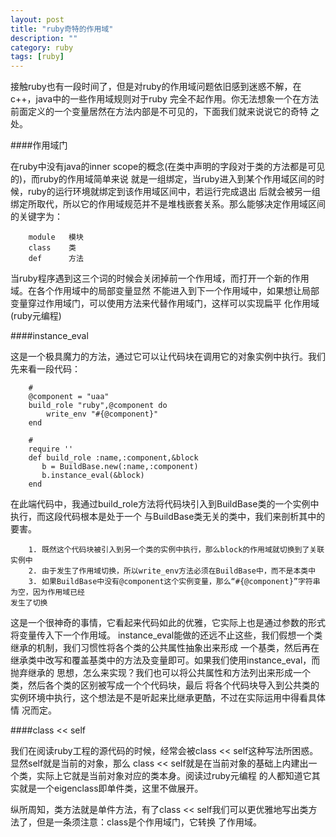 ```yaml
---
layout: post
title: "ruby奇特的作用域"
description: ""
category: ruby
tags: [ruby]
---
```


接触ruby也有一段时间了，但是对ruby的作用域问题依旧感到迷惑不解，在c++，java中的一些作用域规则对于ruby
完全不起作用。你无法想象一个在方法前面定义的一个变量居然在方法内部是不可见的，下面我们就来说说它的奇特
之处。

####作用域门

在ruby中没有java的inner scope的概念(在类中声明的字段对于类的方法都是可见的)，而ruby的作用域简单来说
就是一组绑定，当ruby进入到某个作用域区间的时候，ruby的运行环境就绑定到该作用域区间中，若运行完成退出
后就会被另一组绑定所取代，所以它的作用域规范并不是堆栈嵌套关系。那么能够决定作用域区间的关键字为：

        module   模块
        class    类
        def      方法
        
当ruby程序遇到这三个词的时候会关闭掉前一个作用域，而打开一个新的作用域。在各个作用域中的局部变量显然
不能进入到下一个作用域中，如果想让局部变量穿过作用域门，可以使用方法来代替作用域门，这样可以实现扁平
化作用域(ruby元编程)

####instance_eval

这是一个极具魔力的方法，通过它可以让代码块在调用它的对象实例中执行。我们先来看一段代码：

        #
        @component = "uaa"
        build_role "ruby",@component do
            write_env "#{@component}"
        end
        
        #
        require ''
        def build_role :name,:component,&block
           b = BuildBase.new(:name,:component)
           b.instance_eval(&block)
        end
        
在此端代码中，我通过build_role方法将代码块引入到BuildBase类的一个实例中执行，而这段代码根本是处于一个
与BuildBase类无关的类中，我们来剖析其中的要害。

        1. 既然这个代码块被引入到另一个类的实例中执行，那么block的作用域就切换到了关联实例中
        2. 由于发生了作用域切换，所以write_env方法必须在BuildBase中，而不是本类中
        3. 如果BuildBase中没有@component这个实例变量，那么“#{@component}”字符串为空，因为作用域已经
    发生了切换
    
这是一个很神奇的事情，它看起来代码如此的优雅，它实际上也是通过参数的形式将变量传入下一个作用域。
instance_eval能做的还远不止这些，我们假想一个类继承的机制，我们习惯性将各个类的公共属性抽象出来形成
一个基类，然后再在继承类中改写和覆盖基类中的方法及变量即可。如果我们使用instance_eval，而抛弃继承的
思想，怎么来实现？我们也可以将公共属性和方法列出来形成一个类，然后各个类的区别被写成一个个代码块，最后
将各个代码块导入到公共类的实例环境中执行，这个想法是不是听起来比继承更酷，不过在实际运用中得看具体情
况而定。

####class << self

我们在阅读ruby工程的源代码的时候，经常会被class << self这种写法所困惑。显然self就是当前的对象，那么
class << self就是在当前对象的基础上内建出一个类，实际上它就是当前对象对应的类本身。阅读过ruby元编程
的人都知道它其实就是一个eigenclass即单件类，这里不做展开。

纵所周知，类方法就是单件方法，有了class << self我们可以更优雅地写出类方法了，但是一条须注意：class是个作用域门，它转换
了作用域。
























   
   
   
   
   
   
   
   
   
   
   
   
















        

   

     


















        























































        
        
        
        
        
        
        
        
        
        
        
        
        
        
        
        
        
        
        
        
        
        
        
        
        
        
        
        
        
        
        
        
        


































































  






























   
   
  
  
	
	
	
	
	
	
	
	
	
	
	
	
  